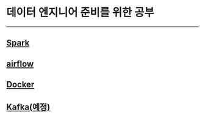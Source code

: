# 데이터 엔지니어 준비를 위한 공부
<hr>

## [Spark](https://github.com/HM-L-1996/DE_Study//tree/main/spark_study)

## [airflow](https://github.com/HM-L-1996/DE_Study//tree/main/Airflow_study)

## [Docker](https://github.com/HM-L-1996/docker-study)

## [Kafka(예정)]() 
